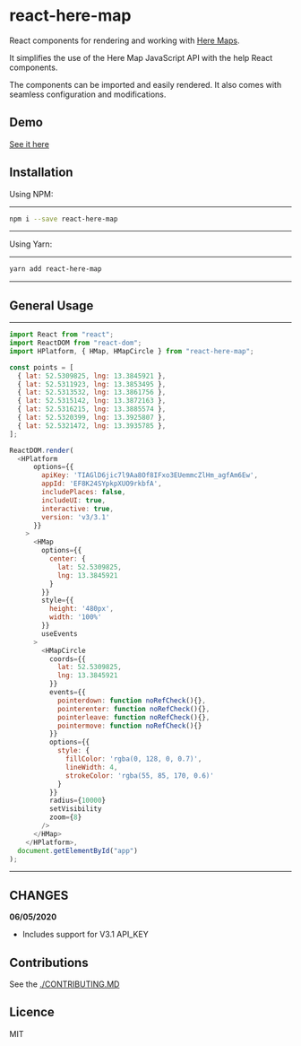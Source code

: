 
# react-here-map

React components for rendering and working with
[Here Maps](https://www.here.com/).

It simplifies the use of the Here Map JavaScript API with the help React
components.

The components can be imported and easily rendered. It also comes with seamless
configuration and modifications.

## Demo

[See it here](https://limistah.github.io/react-here-map/)

## Installation

Using NPM:

---
```bash
npm i --save react-here-map
```
---
Using Yarn:

---
```bash
yarn add react-here-map
```
---
## General Usage

---
```js
import React from "react";
import ReactDOM from "react-dom";
import HPlatform, { HMap, HMapCircle } from "react-here-map";

const points = [
  { lat: 52.5309825, lng: 13.3845921 },
  { lat: 52.5311923, lng: 13.3853495 },
  { lat: 52.5313532, lng: 13.3861756 },
  { lat: 52.5315142, lng: 13.3872163 },
  { lat: 52.5316215, lng: 13.3885574 },
  { lat: 52.5320399, lng: 13.3925807 },
  { lat: 52.5321472, lng: 13.3935785 },
];

ReactDOM.render(
  <HPlatform
      options={{
        apiKey: 'TIAGlD6jic7l9Aa8Of8IFxo3EUemmcZlHm_agfAm6Ew',
        appId: 'EF8K24SYpkpXUO9rkbfA',
        includePlaces: false,
        includeUI: true,
        interactive: true,
        version: 'v3/3.1'
      }}
    >
      <HMap
        options={{
          center: {
            lat: 52.5309825,
            lng: 13.3845921
          }
        }}
        style={{
          height: '480px',
          width: '100%'
        }}
        useEvents
      >
        <HMapCircle
          coords={{
            lat: 52.5309825,
            lng: 13.3845921
          }}
          events={{
            pointerdown: function noRefCheck(){},
            pointerenter: function noRefCheck(){},
            pointerleave: function noRefCheck(){},
            pointermove: function noRefCheck(){}
          }}
          options={{
            style: {
              fillColor: 'rgba(0, 128, 0, 0.7)',
              lineWidth: 4,
              strokeColor: 'rgba(55, 85, 170, 0.6)'
            }
          }}
          radius={10000}
          setVisibility
          zoom={8}
        />
      </HMap>
    </HPlatform>,
  document.getElementById("app")
);
```
---
## CHANGES

**06/05/2020**

- Includes support for V3.1 API_KEY

## Contributions

See the [./CONTRIBUTING.MD](CONTRIBUTING.MD)

## Licence

MIT

